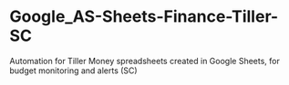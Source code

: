 # Google_AS-Sheets-Finance-Tiller-SC
Automation for Tiller Money spreadsheets created in Google Sheets, for budget monitoring and alerts (SC)
